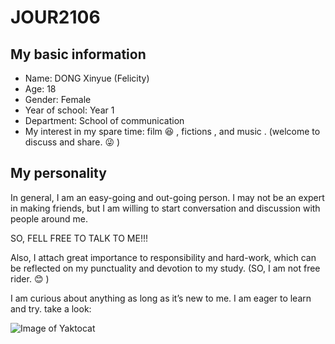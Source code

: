 # JOUR2106

## My basic information

* Name: DONG Xinyue (Felicity)
* Age: 18
* Gender: Female
* Year of school: Year 1
* Department: School of communication
* My interest in my spare time: film :satisfied: , fictions , and music . (welcome to discuss and share. :stuck_out_tongue_winking_eye: ) 

## My personality 

In general, I am an easy-going and out-going person. I may not be an expert in making friends, but I am willing to start conversation and discussion with people around me. 

SO, FELL FREE TO TALK TO ME!!!

Also, I attach great importance to responsibility and hard-work, which can be reflected on my punctuality and devotion to my study. (SO, I am not free rider. :blush: ) 

I am curious about anything as long as it’s new to me. I am eager to learn and try.
take a look:

![Image of Yaktocat](https://pixabay.com/photo-146834/)
